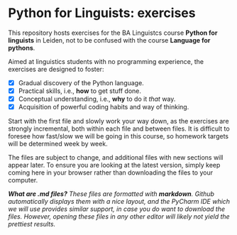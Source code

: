 # Python for Linguists: exercises

This repository hosts exercises for the BA Linguistcs course **Python for linguists** in Leiden, not to be confused with the course **Language for pythons**.

Aimed at linguistics students with no programming experience, the exercises are designed to foster:

- [x] Gradual discovery of the Python language.
- [x] Practical skills, i.e., **how** to get stuff done.
- [x] Conceptual understanding, i.e., **why** to do it _that_ way.
- [x] Acquisition of powerful coding habits and way of thinking.

Start with the first file and slowly work your way down, as the exercises are strongly incremental, both within each file and between files. It is difficult to foresee how fast/slow we will be going in this course, so homework targets will be determined week by week.

The files are subject to change, and additional files with new sections will appear later. To ensure you are looking at the latest version, simply keep coming here in your browser rather than downloading the files to your computer.

_**What are .md files?** These files are formatted with **markdown**. Github automatically displays them with a nice layout, and the PyCharm IDE which we will use provides similar support, in case you do want to download the files. However, opening these files in any other editor will likely not yield the prettiest results._ 
